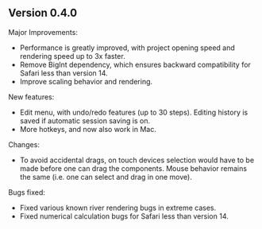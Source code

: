 
## Version 0.4.0

Major Improvements:
- Performance is greatly improved, with project opening speed and rendering speed up to 3x faster.
- Remove BigInt dependency, which ensures backward compatibility for Safari less than version 14.
- Improve scaling behavior and rendering.

New features:
- Edit menu, with undo/redo features (up to 30 steps). Editing history is saved if automatic session saving is on.
- More hotkeys, and now also work in Mac.

Changes:
- To avoid accidental drags, on touch devices selection would have to be made before one can drag the components. Mouse behavior remains the same (i.e. one can select and drag in one move).

Bugs fixed:
- Fixed various known river rendering bugs in extreme cases.
- Fixed numerical calculation bugs for Safari less than version 14.
